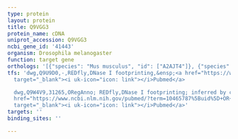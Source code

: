 ```yaml
---
type: protein
layout: protein
title: Q9VGG3
protein_name: cDNA
uniprot_accession: Q9VGG3
ncbi_gene_id: '41443'
organism: Drosophila melanogaster
function: target gene
orthologs: '[{"species": "Mus musculus", "id": ["A2AJT4"]}, {"species": "Rattus norvegicus", "id": ["F1MAQ8"]}]'
tfs: 'dwg,Q9U9D0,-,REDfly,DNase I footprinting,&ensp;<a href="https://www.ncbi.nlm.nih.gov/pubmed/?term=10465787%5Buid%5D+OR+20965965%5Buid%5D"
  target="_blank"><i uk-icon="icon: link"></i>Pubmed</a>

  dwg,Q9W4V9,31265,ORegAnno; REDfly,DNase I footprinting; inferred by curator,&ensp;<a
  href="https://www.ncbi.nlm.nih.gov/pubmed/?term=10465787%5Buid%5D+OR+26578589%5Buid%5D+OR+20965965%5Buid%5D"
  target="_blank"><i uk-icon="icon: link"></i>Pubmed</a>'
targets: ''
binding_sites: ''

---
```

